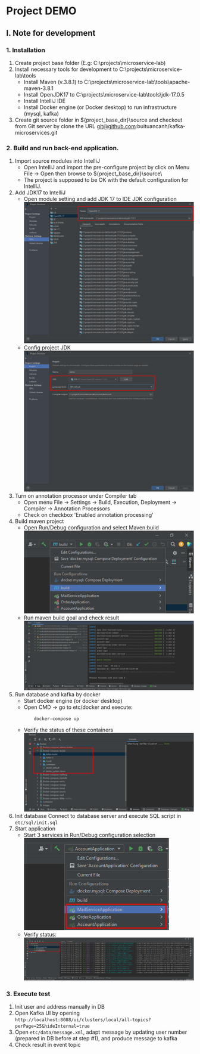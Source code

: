 # Project DEMO
## I. Note for development
### 1. Installation
1. Create project base folder (E.g: C:\projects\microservice-lab)
2. Install necessary tools for development to C:\projects\microservice-lab\tools
    - Install Maven (v.3.8.1) to C:\projects\microservice-lab\tools\apache-maven-3.8.1
    - Install OpenJDK17 to C:\projects\microservice-lab\tools\jdk-17.0.5
    - Install IntelliJ IDE
    - Install Docker engine (or Docker desktop) to run infrastructure (mysql, kafka)
3. Create git source folder in ${project_base_dir}\source and checkout from Git server by clone the URL git@github.com:buituancanh/kafka-microservices.git
### 2. Build and run back-end application.
1. Import source modules into IntelliJ
    - Open IntelliJ and import the pre-configure project by click on Menu File -> Open then browse to ${project_base_dir}\source\
    - The project is supposed to be OK with the default configuration for IntelliJ.
2. Add JDK17 to IntelliJ
    - Open module setting and add JDK 17 to IDE JDK configuration
      ![](_static/img/jdk_0.png)
    - Config project JDK
      ![](_static/img/jdk_1.png)
3. Turn on annotation processor under Compiler tab
   - Open menu File -> Settings -> Build, Execution, Deployment -> Compiler -> Annotation Processors
   - Check on checkbox 'Enabled annotation processing'
4. Build maven project
   - Open Run/Debug configuration and select Maven:build
     ![](_static/img/build_0.png)
   - Run maven build goal and check result
     ![](_static/img/build_1.png)
5. Run database and kafka by docker
   - Start docker engine (or docker desktop)
   - Open CMD -> go to etc/docker and execute:
   ```bash
          docker-compose up
   ```
   - Verify the status of these containers
     ![](_static/img/docker_0.png)
6. Init database
   Connect to database server and execute SQL script in `etc/sql/init.sql`
7. Start application
   - Start 3 services in Run/Debug configuration selection
     ![](_static/img/run_0.png)
   - Verify status:
     ![](_static/img/run_1.png)
### 3. Execute test
1. Init user and address manually in DB
2. Open Kafka UI by opening `http://localhost:8088/ui/clusters/local/all-topics?perPage=25&hideInternal=true`
3. Open `etc/data/message.xml`, adapt message by updating user number (prepared in DB before at step #1), and produce message to kafka
4. Check result in event topic
